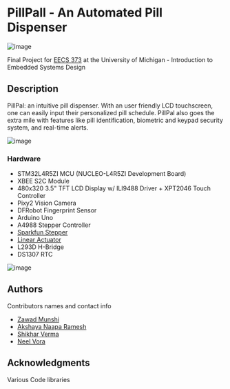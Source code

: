 # PillPall - An Automated Pill Dispenser

![image](https://github.com/munshiz/373PillDispenser/assets/32941432/359defa3-f660-41f4-8495-b03be2a7bd7f)

Final Project for [EECS 373](https://www.eecs.umich.edu/courses/eecs373/description.html) at the University of Michigan - Introduction to Embedded Systems Design

## Description

PillPal: an intuitive pill dispenser. With an user friendly LCD touchscreen, one can easily input their personalized pill schedule. PillPal also goes the extra mile with features like pill identification, biometric and keypad security system, and real-time alerts.

![image](https://github.com/munshiz/373PillDispenser/assets/32941432/cd31d24f-11a2-45d0-8d44-4e4f5d8ae88b)

### Hardware

* STM32L4R5ZI MCU (NUCLEO-L4R5ZI Development Board)
* XBEE S2C Module
* 480x320 3.5" TFT LCD Display w/ ILI9488 Driver + XPT2046 Touch Controller
* Pixy2 Vision Camera
* DFRobot Fingerprint Sensor
* Arduino Uno
* A4988 Stepper Controller
* [Sparkfun Stepper](https://www.sparkfun.com/products/9238)
* [Linear Actuator](https://www.amazon.com/NORJIN-Electric-Actuator-Waterproof-Projects/dp/B0BK13M8N5/)
* L293D H-Bridge
* DS1307 RTC

![image](https://github.com/munshiz/373PillDispenser/assets/32941432/3363024f-e48a-49e5-be43-8be0dd7f632b)

## Authors

Contributors names and contact info
* [Zawad Munshi](mailto:munshiz@umich.edu)
* [Akshaya Naapa Ramesh](mailto:akshayan@umich.edu)
* [Shikhar Verma](mailto:shikharv@umich.edu)
* [Neel Vora](mailto:neelnv@umich.edu)

## Acknowledgments

Various Code libraries
